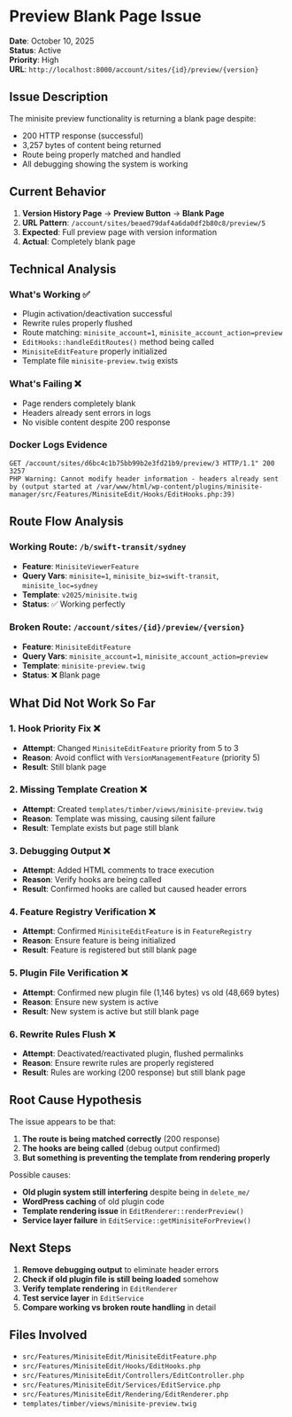 # Preview Blank Page Issue

**Date**: October 10, 2025  
**Status**: Active  
**Priority**: High  
**URL**: `http://localhost:8000/account/sites/{id}/preview/{version}`

## Issue Description

The minisite preview functionality is returning a blank page despite:
- 200 HTTP response (successful)
- 3,257 bytes of content being returned
- Route being properly matched and handled
- All debugging showing the system is working

## Current Behavior

1. **Version History Page** → **Preview Button** → **Blank Page**
2. **URL Pattern**: `/account/sites/beaed79daf4a6da0df2b80c8/preview/5`
3. **Expected**: Full preview page with version information
4. **Actual**: Completely blank page

## Technical Analysis

### What's Working ✅
- Plugin activation/deactivation successful
- Rewrite rules properly flushed
- Route matching: `minisite_account=1`, `minisite_account_action=preview`
- `EditHooks::handleEditRoutes()` method being called
- `MinisiteEditFeature` properly initialized
- Template file `minisite-preview.twig` exists

### What's Failing ❌
- Page renders completely blank
- Headers already sent errors in logs
- No visible content despite 200 response

### Docker Logs Evidence
```
GET /account/sites/d6bc4c1b75bb99b2e3fd21b9/preview/3 HTTP/1.1" 200 3257
PHP Warning: Cannot modify header information - headers already sent by (output started at /var/www/html/wp-content/plugins/minisite-manager/src/Features/MinisiteEdit/Hooks/EditHooks.php:39)
```

## Route Flow Analysis

### Working Route: `/b/swift-transit/sydney`
- **Feature**: `MinisiteViewerFeature`
- **Query Vars**: `minisite=1`, `minisite_biz=swift-transit`, `minisite_loc=sydney`
- **Template**: `v2025/minisite.twig`
- **Status**: ✅ Working perfectly

### Broken Route: `/account/sites/{id}/preview/{version}`
- **Feature**: `MinisiteEditFeature`
- **Query Vars**: `minisite_account=1`, `minisite_account_action=preview`
- **Template**: `minisite-preview.twig`
- **Status**: ❌ Blank page

## What Did Not Work So Far

### 1. Hook Priority Fix ❌
- **Attempt**: Changed `MinisiteEditFeature` priority from 5 to 3
- **Reason**: Avoid conflict with `VersionManagementFeature` (priority 5)
- **Result**: Still blank page

### 2. Missing Template Creation ❌
- **Attempt**: Created `templates/timber/views/minisite-preview.twig`
- **Reason**: Template was missing, causing silent failure
- **Result**: Template exists but page still blank

### 3. Debugging Output ❌
- **Attempt**: Added HTML comments to trace execution
- **Reason**: Verify hooks are being called
- **Result**: Confirmed hooks are called but caused header errors

### 4. Feature Registry Verification ❌
- **Attempt**: Confirmed `MinisiteEditFeature` is in `FeatureRegistry`
- **Reason**: Ensure feature is being initialized
- **Result**: Feature is registered but still blank page

### 5. Plugin File Verification ❌
- **Attempt**: Confirmed new plugin file (1,146 bytes) vs old (48,669 bytes)
- **Reason**: Ensure new system is active
- **Result**: New system is active but still blank page

### 6. Rewrite Rules Flush ❌
- **Attempt**: Deactivated/reactivated plugin, flushed permalinks
- **Reason**: Ensure rewrite rules are properly registered
- **Result**: Rules are working (200 response) but still blank page

## Root Cause Hypothesis

The issue appears to be that:
1. **The route is being matched correctly** (200 response)
2. **The hooks are being called** (debug output confirmed)
3. **But something is preventing the template from rendering properly**

Possible causes:
- **Old plugin system still interfering** despite being in `delete_me/`
- **WordPress caching** of old plugin code
- **Template rendering issue** in `EditRenderer::renderPreview()`
- **Service layer failure** in `EditService::getMinisiteForPreview()`

## Next Steps

1. **Remove debugging output** to eliminate header errors
2. **Check if old plugin file is still being loaded** somehow
3. **Verify template rendering** in `EditRenderer`
4. **Test service layer** in `EditService`
5. **Compare working vs broken route handling** in detail

## Files Involved

- `src/Features/MinisiteEdit/MinisiteEditFeature.php`
- `src/Features/MinisiteEdit/Hooks/EditHooks.php`
- `src/Features/MinisiteEdit/Controllers/EditController.php`
- `src/Features/MinisiteEdit/Services/EditService.php`
- `src/Features/MinisiteEdit/Rendering/EditRenderer.php`
- `templates/timber/views/minisite-preview.twig`
